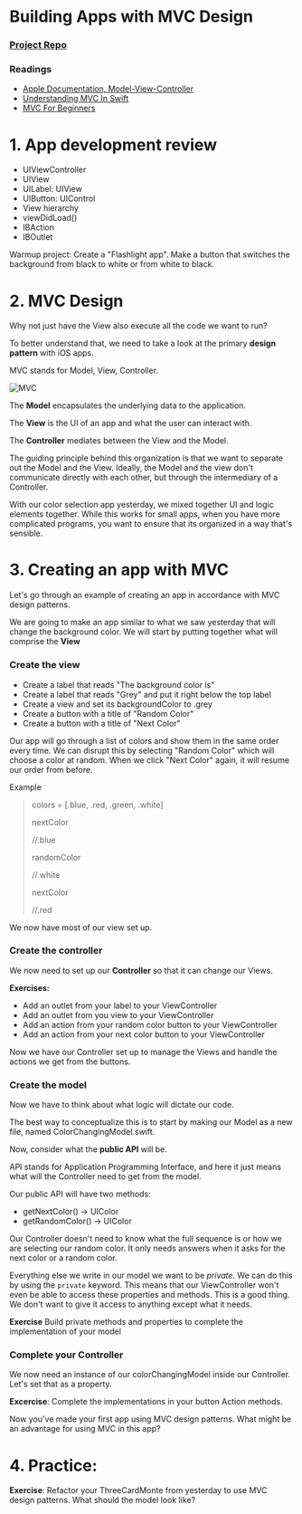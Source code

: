 # Building Apps with MVC Design

### [Project Repo](https://github.com/C4Q/AC-iOS-ColorChangerMVC.git)

### Readings

- [Apple Documentation, Model-View-Controller](https://developer.apple.com/library/content/documentation/General/Conceptual/DevPedia-CocoaCore/MVC.html)
- [Understanding MVC In Swift](https://learnappmaking.com/model-view-controller-mvc-swift/)
- [MVC For Beginners](http://www.seemuapps.com/swift-model-view-controller-mvc-beginners)

# 1. App development review

- UIViewController
- UIView
- UILabel: UIView
- UIButton: UIControl
- View hierarchy
- viewDidLoad()
- IBAction
- IBOutlet


Warmup project: Create a "Flashlight app".  Make a button that switches the background from black to white or from white to black.


# 2. MVC Design

Why not just have the View also execute all the code we want to run?

To better understand that, we need to take a look at the primary **design pattern** with iOS apps.


MVC stands for Model, View, Controller.

![MVC](https://developer.apple.com/library/content/documentation/General/Conceptual/DevPedia-CocoaCore/Art/model_view_controller_2x.png)


The **Model** encapsulates the underlying data to the application.

The **View** is the UI of an app and what the user can interact with.

The **Controller** mediates between the View and the Model.


The guiding principle behind this organization is that we want to separate out the Model and the View.  Ideally, the Model and the view don't communicate directly with each other, but through the intermediary of a Controller.

With our color selection app yesterday, we mixed together UI and logic elements together.  While this works for small apps, when you have more complicated programs, you want to ensure that its organized in a way that's sensible.


# 3. Creating an app with MVC


Let's go through an example of creating an app in accordance with MVC design patterns.

We are going to make an app similar to what we saw yesterday that will change the background color.  We will start by putting together what will comprise the **View**

### Create the view

- Create a label that reads "The background color is"
- Create a label that reads "Grey" and put it right below the top label
- Create a view and set its backgroundColor to .grey
- Create a button with a title of "Random Color"
- Create a button with a title of "Next Color"

Our app will go through a list of colors and show them in the same order every time.  We can disrupt this by selecting "Random Color" which will choose a color at random.  When we click "Next Color" again, it will resume our order from before.

Example
>colors = [.blue, .red, .green, .white]
>
>nextColor
>
>//.blue
>
>randomColor
>
>//.white
>
>nextColor
>
>//.red

We now have most of our view set up.  

### Create the controller

We now need to set up our **Controller** so that it can change our Views.


**Exercises:** 

- Add an outlet from your label to your ViewController
- Add an outlet from you view to your ViewController
- Add an action from your random color button to your ViewController
- Add an action from your next color button to your ViewController


Now we have our Controller set up to manage the Views and handle the actions we get from the buttons.

### Create the model

Now we have to think about what logic will dictate our code.

The best way to conceptualize this is to start by making our Model as a new file, named ColorChangingModel.swift.

Now, consider what the **public API** will be.

API stands for Application Programming Interface, and here it just means what will the Controller need to get from the model.

Our public API will have two methods:

- getNextColor() -> UIColor
- getRandomColor() -> UIColor

Our Controller doesn't need to know what the full sequence is or how we are selecting our random color.  It only needs answers when it asks for the next color or a random color.

Everything else we write in our model we want to be *private*.  We can do this by using the `private` keyword.  This means that our ViewController won't even be able to access these properties and methods.  This is a good thing.  We don't want to give it access to anything except what it needs.

**Exercise** Build private methods and properties to complete the implementation of your model

### Complete your Controller

We now need an instance of our colorChangingModel inside our Controller.  Let's set that as a property.

**Excercise**: Complete the implementations in your button Action methods.


Now you've made your first app using MVC design patterns.  What might be an advantage for using MVC in this app? 


# 4. Practice:

**Exercise**: Refactor your ThreeCardMonte from yesterday to use MVC design patterns.  What should the model look like? 

